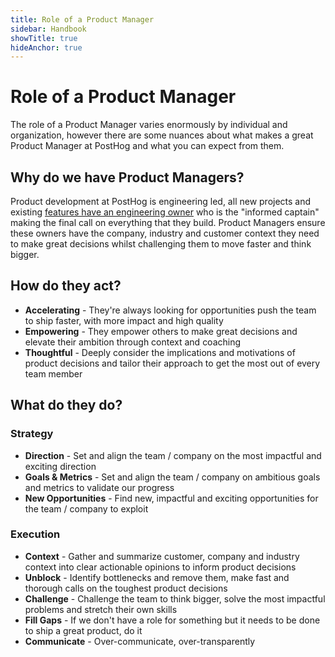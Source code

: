 ```yaml
---
title: Role of a Product Manager
sidebar: Handbook
showTitle: true
hideAnchor: true
---
```


# Role of a Product Manager

The role of a Product Manager varies enormously by individual and organization, however there are some nuances about what makes a great Product Manager at PostHog and what you can expect from them.

## Why do we have Product Managers?

Product development at PostHog is engineering led, all new projects and existing [features have an engineering owner](/handbook/engineering/feature-ownership) who is the "informed captain" making the final call on everything that they build. Product Managers ensure these owners have the company, industry and customer context they need to make great decisions whilst challenging them to move faster and think bigger.

## How do they act?

* **Accelerating** - They're always looking for opportunities push the team to ship faster, with more impact and high quality 
* **Empowering** - They empower others to make great decisions and elevate their ambition through context and coaching
* **Thoughtful** - Deeply consider the implications and motivations of product decisions and tailor their approach to get the most out of every team member

## What do they do?

### Strategy

* **Direction** - Set and align the team / company on the most impactful and exciting direction
* **Goals & Metrics** - Set and align the team / company on ambitious goals and metrics to validate our progress
* **New Opportunities** - Find new, impactful and exciting opportunities for the team / company to exploit

### Execution

* **Context** - Gather and summarize customer, company and industry context into clear actionable opinions to inform product decisions
* **Unblock** - Identify bottlenecks and remove them, make fast and thorough calls on the toughest product decisions
* **Challenge** - Challenge the team to think bigger, solve the most impactful problems and stretch their own skills
* **Fill Gaps** - If we don't have a role for something but it needs to be done to ship a great product, do it
* **Communicate** - Over-communicate, over-transparently